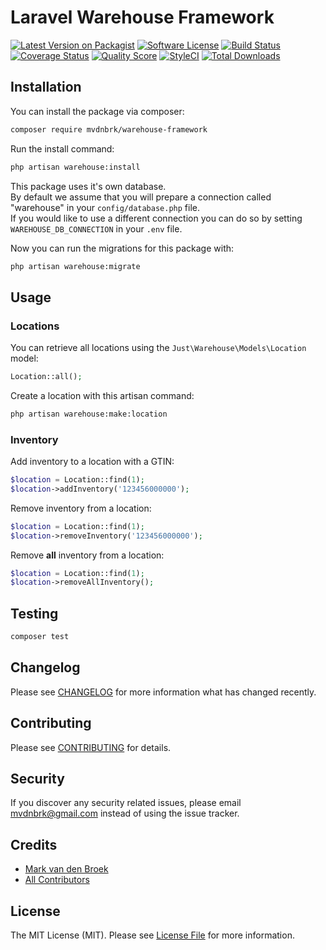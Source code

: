 # Laravel Warehouse Framework

[![Latest Version on Packagist][ico-version]][link-packagist]
[![Software License][ico-license]](LICENSE.md)
[![Build Status][ico-travis]][link-travis]
[![Coverage Status][ico-scrutinizer]][link-scrutinizer]
[![Quality Score][ico-code-quality]][link-code-quality]
[![StyleCI][ico-style-ci]][link-style-ci]
[![Total Downloads][ico-downloads]][link-downloads]

## Installation

You can install the package via composer:

```bash
composer require mvdnbrk/warehouse-framework
```

Run the install command:

```bash
php artisan warehouse:install
```

This package uses it's own database.  
By default we assume that you will prepare a connection called "warehouse" in your `config/database.php` file.  
If you would like to use a different connection you can do so by setting `WAREHOUSE_DB_CONNECTION` in your `.env` file.

Now you can run the migrations for this package with:

```bash
php artisan warehouse:migrate
```

## Usage

### Locations

You can retrieve all locations using the `Just\Warehouse\Models\Location` model:

``` php
Location::all();
```

Create a location with this artisan command:

```bash
php artisan warehouse:make:location
```

### Inventory

Add inventory to a location with a GTIN:

``` php
$location = Location::find(1);
$location->addInventory('123456000000');
```

Remove inventory from a location:

``` php
$location = Location::find(1);
$location->removeInventory('123456000000');
```

Remove **all** inventory from a location:

``` php
$location = Location::find(1);
$location->removeAllInventory();
```

## Testing

``` bash
composer test
```

## Changelog

Please see [CHANGELOG](CHANGELOG.md) for more information what has changed recently.

## Contributing

Please see [CONTRIBUTING](CONTRIBUTING.md) for details.

## Security

If you discover any security related issues, please email mvdnbrk@gmail.com instead of using the issue tracker.

## Credits

- [Mark van den Broek][link-author]
- [All Contributors][link-contributors]

## License

The MIT License (MIT). Please see [License File](LICENSE.md) for more information.

[ico-version]: https://img.shields.io/packagist/v/mvdnbrk/warehouse-framework.svg?style=flat-square
[ico-license]: https://img.shields.io/badge/license-MIT-brightgreen.svg?style=flat-square
[ico-travis]: https://img.shields.io/travis/mvdnbrk/warehouse-framework/master.svg?style=flat-square
[ico-scrutinizer]: https://img.shields.io/scrutinizer/coverage/g/mvdnbrk/warehouse-framework.svg?style=flat-square
[ico-code-quality]: https://img.shields.io/scrutinizer/g/mvdnbrk/warehouse-framework.svg?style=flat-square
[ico-style-ci]: https://styleci.io/repos/149487979/shield?branch=master
[ico-downloads]: https://img.shields.io/packagist/dt/mvdnbrk/warehouse-framework.svg?style=flat-square

[link-packagist]: https://packagist.org/packages/mvdnbrk/warehouse-framework
[link-travis]: https://travis-ci.org/mvdnbrk/warehouse-framework
[link-scrutinizer]: https://scrutinizer-ci.com/g/mvdnbrk/warehouse-framework/code-structure
[link-code-quality]: https://scrutinizer-ci.com/g/mvdnbrk/warehouse-framework
[link-style-ci]: https://styleci.io/repos/183472123
[link-downloads]: https://packagist.org/packages/mvdnbrk/warehouse-framework
[link-author]: https://github.com/mvdnbrk
[link-contributors]: ../../contributors

